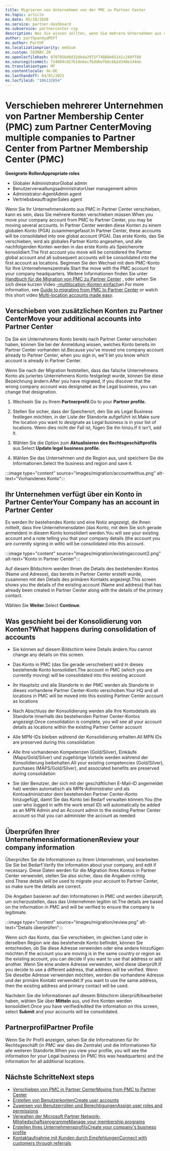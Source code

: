 ```yaml
---
title: Migrieren von Unternehmen von der PMC zu Partner Center
ms.topic: article
ms.date: 05/18/2020
ms.service: partner-dashboard
ms.subservice: partnercenter-csp
description: Was Sie wissen sollten, wenn Sie mehrere Unternehmen aus dem Partner Mitgliedschafts Center (Partner Membership Center, PMC) zu Partner Center migrieren und in einem globalen Partnerkonto konsolidieren.
author: parthpandyaMSFT
ms.author: ParthP
ms.localizationpriority: medium
ms.custom: SEOMAY.20
ms.openlocfilehash: 0787056d8d32db4a2975f7488bb65141c240ff88
ms.sourcegitcommit: f24089cd27b1de6ecf6ddbefb6cbb2d340e144de
ms.translationtype: MT
ms.contentlocale: de-DE
ms.lasthandoff: 04/01/2021
ms.locfileid: "106132654"
---
```

# <a name="moving-multiple-companies-to-partner-center-from-partner-membership-center-pmc"></a><span data-ttu-id="45055-103">Verschieben mehrerer Unternehmen von Partner Membership Center (PMC) zum Partner Center</span><span class="sxs-lookup"><span data-stu-id="45055-103">Moving multiple companies to Partner Center from Partner Membership Center (PMC)</span></span>

<span data-ttu-id="45055-104">**Geeignete Rollen**</span><span class="sxs-lookup"><span data-stu-id="45055-104">**Appropriate roles**</span></span>

- <span data-ttu-id="45055-105">Globaler Administrator</span><span class="sxs-lookup"><span data-stu-id="45055-105">Global admin</span></span>
- <span data-ttu-id="45055-106">Benutzerverwaltungsadministrator</span><span class="sxs-lookup"><span data-stu-id="45055-106">User management admin</span></span>
- <span data-ttu-id="45055-107">Administrator-Agent</span><span class="sxs-lookup"><span data-stu-id="45055-107">Admin agent</span></span>
- <span data-ttu-id="45055-108">Vertriebsbeauftragter</span><span class="sxs-lookup"><span data-stu-id="45055-108">Sales agent</span></span>

<span data-ttu-id="45055-109">Wenn Sie Ihr Unternehmenskonto aus PMC in Partner Center verschieben, kann es sein, dass Sie mehrere Konten verschieben müssen.</span><span class="sxs-lookup"><span data-stu-id="45055-109">When you move your company account from PMC to Partner Center, you may be moving several accounts.</span></span> <span data-ttu-id="45055-110">In Partner Center werden diese Konten zu einem globalen Konto (PGA) zusammengefasst.</span><span class="sxs-lookup"><span data-stu-id="45055-110">In Partner Center, these accounts will be consolidated into one global account (PGA).</span></span> <span data-ttu-id="45055-111">Das erste Konto, das Sie verschieben, wird als globales Partner Konto angesehen, und alle nachfolgenden Konten werden in das erste Konto als Speicherorte konsolidiert.</span><span class="sxs-lookup"><span data-stu-id="45055-111">The first account you move will be considered the Partner global account and all subsequent accounts will be consolidated into the first account as locations.</span></span> <span data-ttu-id="45055-112">Beginnen Sie den Wechsel mit dem PMC-Konto für Ihre Unternehmenszentrale.</span><span class="sxs-lookup"><span data-stu-id="45055-112">Start the move with the PMC account for your company headquarters.</span></span> <span data-ttu-id="45055-113">Weitere Informationen finden Sie unter [Handbuch für die Migration von PMC zu Partner Center](guide-to-migration.md) , oder sehen Sie sich diese kurzen Video [-multilocation-Konten einfach](https://vimeo.com/290335248)an.</span><span class="sxs-lookup"><span data-stu-id="45055-113">For more information, see [Guide to migrating from PMC to Partner Center](guide-to-migration.md) or watch this short video [Multi-location accounts made easy](https://vimeo.com/290335248).</span></span>

## <a name="move-your-additional-accounts-into-partner-center"></a><span data-ttu-id="45055-114">Verschieben von zusätzlichen Konten zu Partner Center</span><span class="sxs-lookup"><span data-stu-id="45055-114">Move your additional accounts into Partner Center</span></span>

<span data-ttu-id="45055-115">Da Sie ein Unternehmens Konto bereits nach Partner Center verschoben haben, können Sie bei der Anmeldung wissen, welches Konto bereits im Partner Center vorhanden ist.</span><span class="sxs-lookup"><span data-stu-id="45055-115">Because you've moved one company account already to Partner Center, when you sign in, we'll let you know which account is already in Partner Center.</span></span>

<span data-ttu-id="45055-116">Wenn Sie nach der Migration feststellen, dass das falsche Unternehmens Konto als juriertes Unternehmens Konto festgelegt wurde, können Sie diese Bezeichnung ändern.</span><span class="sxs-lookup"><span data-stu-id="45055-116">After you have migrated, if you discover that the wrong company account was designated as the Legal business, you can change that designation.</span></span>

1. <span data-ttu-id="45055-117">Wechseln Sie zu Ihrem **Partnerprofil**.</span><span class="sxs-lookup"><span data-stu-id="45055-117">Go to your **Partner profile.**</span></span>

2. <span data-ttu-id="45055-118">Stellen Sie sicher, dass der Speicherort, den Sie als Legal Business festlegen möchten, in der Liste der Standorte aufgeführt ist.</span><span class="sxs-lookup"><span data-stu-id="45055-118">Make sure the location you want to designate as Legal business is in your list of locations.</span></span> <span data-ttu-id="45055-119">Wenn dies nicht der Fall ist, fügen Sie ihn hinzu.</span><span class="sxs-lookup"><span data-stu-id="45055-119">If it isn't, add it.</span></span>

3. <span data-ttu-id="45055-120">Wählen Sie die Option zum **Aktualisieren des Rechtsgeschäftprofils** aus.</span><span class="sxs-lookup"><span data-stu-id="45055-120">Select **Update legal business profile.**</span></span>

4. <span data-ttu-id="45055-121">Wählen Sie das Unternehmen und die Region aus, und speichern Sie die Informationen.</span><span class="sxs-lookup"><span data-stu-id="45055-121">Select the business and region and save it.</span></span>

:::image type="content" source="images/migration/accountwithus.png" alt-text="Vorhandenes Konto":::

## <a name="your-company-has-an-account-in-partner-center"></a><span data-ttu-id="45055-123">Ihr Unternehmen verfügt über ein Konto in Partner Center</span><span class="sxs-lookup"><span data-stu-id="45055-123">Your Company has an account in Partner Center</span></span>

<span data-ttu-id="45055-124">Es werden Ihr bestehendes Konto und eine Notiz angezeigt, die Ihnen mitteilt, dass Ihre Unternehmensdaten (das Konto, mit dem Sie sich gerade anmelden) in diesem Konto konsolidiert werden.</span><span class="sxs-lookup"><span data-stu-id="45055-124">You will see your existing account and a note telling you that your company details (the account you are currently signing in with) will be consolidated into this account.</span></span>

:::image type="content" source="images/migration/existingaccount2.png" alt-text="Konto in Partner Center":::

<span data-ttu-id="45055-126">Auf diesem Bildschirm werden Ihnen die Details des bestehenden Kontos (Name und Adresse), das bereits in Partner Center erstellt wurde, zusammen mit den Details des primären Kontakts angezeigt.</span><span class="sxs-lookup"><span data-stu-id="45055-126">This screen shows you the details of the existing account (Name and address) that has already been created in Partner Center along with the details of the primary contact.</span></span>

<span data-ttu-id="45055-127">Wählen Sie **Weiter**.</span><span class="sxs-lookup"><span data-stu-id="45055-127">Select **Continue**.</span></span>

## <a name="what-happens-during-consolidation-of-accounts"></a><span data-ttu-id="45055-128">Was geschieht bei der Konsolidierung von Konten?</span><span class="sxs-lookup"><span data-stu-id="45055-128">What happens during consolidation of accounts</span></span>

- <span data-ttu-id="45055-129">Sie können auf diesem Bildschirm keine Details ändern.</span><span class="sxs-lookup"><span data-stu-id="45055-129">You cannot change any details on this screen.</span></span>

- <span data-ttu-id="45055-130">Das Konto in PMC (das Sie gerade verschieben) wird in dieses bestehende Konto konsolidiert.</span><span class="sxs-lookup"><span data-stu-id="45055-130">The account in PMC (which you are currently moving) will be consolidated into this existing account</span></span>

- <span data-ttu-id="45055-131">Ihr Hauptsitz und alle Standorte in der PMC werden als Standorte in dieses vorhandene Partner Center-Konto verschoben.</span><span class="sxs-lookup"><span data-stu-id="45055-131">Your HQ and all locations in PMC will be moved into this existing Partner Center account as locations</span></span>

- <span data-ttu-id="45055-132">Nach Abschluss der Konsolidierung werden alle Ihre Kontodetails als Standorte innerhalb des bestehenden Partner Center-Kontos angezeigt.</span><span class="sxs-lookup"><span data-stu-id="45055-132">Once consolidation is complete, you will see all your account details as locations within the existing Partner Center account</span></span>

- <span data-ttu-id="45055-133">Alle MPN-IDs bleiben während der Konsolidierung erhalten.</span><span class="sxs-lookup"><span data-stu-id="45055-133">All MPN IDs are preserved during this consolidation</span></span>

- <span data-ttu-id="45055-134">Alle Ihre vorhandenen Kompetenzen (Gold/Silver), Einkäufe (Maps/Gold/Silver) und zugehörige Vorteile werden während der Konsolidierung beibehalten.</span><span class="sxs-lookup"><span data-stu-id="45055-134">All your existing competencies (Gold/Silver), purchases (MAPS/Gold/Silver), and associated benefits are preserved during consolidation</span></span>

- <span data-ttu-id="45055-135">Sie (der Benutzer, der sich mit der geschäftlichen E-Mail-ID angemeldet hat) werden automatisch als MPN-Administrator und als Kontoadministrator dem bestehenden Partner Center-Konto hinzugefügt, damit Sie das Konto bei Bedarf verwalten können.</span><span class="sxs-lookup"><span data-stu-id="45055-135">You (the user who logged in with the work email ID) will automatically be added as an MPN Admin and an Account admin to the existing Partner Center account so that you can administer the account as needed</span></span>

## <a name="review-your-company-information"></a><span data-ttu-id="45055-136">Überprüfen Ihrer Unternehmensinformationen</span><span class="sxs-lookup"><span data-stu-id="45055-136">Review your company information</span></span>

<span data-ttu-id="45055-137">Überprüfen Sie die Informationen zu Ihrem Unternehmen, und bearbeiten Sie Sie bei Bedarf.</span><span class="sxs-lookup"><span data-stu-id="45055-137">Verify the information about your company, and edit if necessary.</span></span>  <span data-ttu-id="45055-138">Diese Daten werden für die Migration Ihres Kontos in Partner Center verwendet, stellen Sie also sicher, dass die Angaben richtig sind.</span><span class="sxs-lookup"><span data-stu-id="45055-138">These details will be used to migrate your account to Partner Center, so make sure the details are correct.</span></span>

<span data-ttu-id="45055-139">Die Angaben basieren auf den Informationen in PMC und werden überprüft, um sicherzustellen, dass das Unternehmen legitim ist.</span><span class="sxs-lookup"><span data-stu-id="45055-139">The details are based on the information in PMC and will be verified to ensure the company is legitimate.</span></span>


:::image type="content" source="images/migration/review.png" alt-text="Details überprüfen":::

<span data-ttu-id="45055-141">Wenn sich das Konto, das Sie verschieben, im gleichen Land oder in derselben Region wie das bestehende Konto befindet, können Sie entscheiden, ob Sie diese Adresse verwenden oder eine andere hinzufügen möchten.</span><span class="sxs-lookup"><span data-stu-id="45055-141">If the account you are moving is in the same country or region as the existing account, you can decide if you want to use that address or add another.</span></span> <span data-ttu-id="45055-142">Wenn Sie eine andere Adresse verwenden, wird diese überprüft.</span><span class="sxs-lookup"><span data-stu-id="45055-142">If you decide to use a different address, that address will be verified.</span></span> <span data-ttu-id="45055-143">Wenn Sie dieselbe Adresse verwenden möchten, werden die vorhandene Adresse und der primäre Kontakt verwendet.</span><span class="sxs-lookup"><span data-stu-id="45055-143">If you want to use the same address, then the existing address and primary contact will be used.</span></span>

<span data-ttu-id="45055-144">Nachdem Sie die Informationen auf diesem Bildschirm überprüft/bearbeitet haben, wählen Sie über **Mitteln** aus, und ihre Konten werden konsolidiert.</span><span class="sxs-lookup"><span data-stu-id="45055-144">Once you have verified/edited the information on this screen, select **Submit** and your accounts will be consolidated.</span></span>

## <a name="partner-profile"></a><span data-ttu-id="45055-145">Partnerprofil</span><span class="sxs-lookup"><span data-stu-id="45055-145">Partner Profile</span></span>

<span data-ttu-id="45055-146">Wenn Sie Ihr Profil anzeigen, sehen Sie die Informationen für Ihr Rechtsgeschäft (in PMC war dies die Zentrale) und die Informationen für alle weiteren Standorte.</span><span class="sxs-lookup"><span data-stu-id="45055-146">When you view your profile, you will see the information for your Legal business (in PMC this was headquarters) and the information for all additional locations.</span></span>

## <a name="next-steps"></a><span data-ttu-id="45055-147">Nächste Schritte</span><span class="sxs-lookup"><span data-stu-id="45055-147">Next steps</span></span>

- [<span data-ttu-id="45055-148">Verschieben von PMC in Partner Center</span><span class="sxs-lookup"><span data-stu-id="45055-148">Moving from PMC to Partner Center</span></span>](move-pmc-pc-map.md)
- [<span data-ttu-id="45055-149">Erstellen von Benutzerkonten</span><span class="sxs-lookup"><span data-stu-id="45055-149">Create user accounts</span></span>](create-user-accounts-and-set-permissions.md)
- [<span data-ttu-id="45055-150">Zuweisen von Benutzerrollen und Berechtigungen</span><span class="sxs-lookup"><span data-stu-id="45055-150">Assign user roles and permissions</span></span>](permissions-overview.md)
- [<span data-ttu-id="45055-151">Verwalten der Microsoft Partner Network-Mitgliedschaftsprogramme</span><span class="sxs-lookup"><span data-stu-id="45055-151">Manage your membership programs</span></span>](renew-mpn-offers.md)
- [<span data-ttu-id="45055-152">Erstellen Ihres Unternehmensprofils</span><span class="sxs-lookup"><span data-stu-id="45055-152">Create your company's business profile</span></span>](create-a-marketing-profile.md)
- [<span data-ttu-id="45055-153">Kontaktaufnahme mit Kunden durch Empfehlungen</span><span class="sxs-lookup"><span data-stu-id="45055-153">Connect with customers through referrals</span></span>](manage-leads.md)
